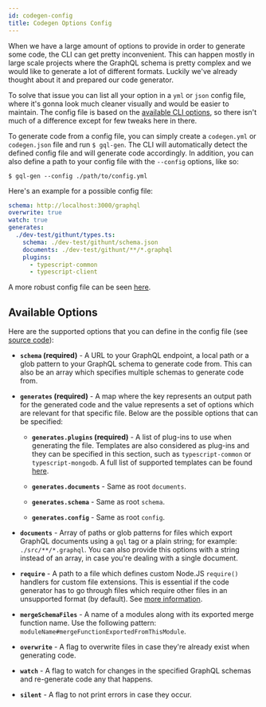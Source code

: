 ```yaml
---
id: codegen-config
title: Codegen Options Config
---
```


When we have a large amount of options to provide in order to generate some code, the CLI can get pretty inconvenient. This can happen mostly in large scale projects where the GraphQL schema is pretty complex and we would like to generate a lot of different formats. Luckily we've already thought about it and prepared our code generator.

To solve that issue you can list all your option in a `yml` or `json` config file, where it's gonna look much cleaner visually and would be easier to maintain. The config file is based on the [available CLI options](./cli-commands), so there isn't much of a difference except for few tweaks here in there.

To generate code from a config file, you can simply create a `codegen.yml` or `codegen.json` file and run `$ gql-gen`. The CLI will automatically detect the defined config file and will generate code accordingly. In addition, you can also define a path to your config file with the `--config` options, like so:

    $ gql-gen --config ./path/to/config.yml

Here's an example for a possible config file:

```yml
schema: http://localhost:3000/graphql
overwrite: true
watch: true
generates:
  ./dev-test/githunt/types.ts:
    schema: ./dev-test/githunt/schema.json
    documents: ./dev-test/githunt/**/*.graphql
    plugins:
      - typescript-common
      - typescript-client
```

A more robust config file can be seen [here](https://github.com/dotansimha/graphql-code-generator/blob/70003040cfc3bf01a3d8eea9d4b2b5adec4ef77a/dev-test/codegen.yml).

## Available Options

Here are the supported options that you can define in the config file (see [source code](https://github.com/dotansimha/graphql-code-generator/blob/70003040cfc3bf01a3d8eea9d4b2b5adec4ef77a/packages/graphql-codegen-core/src/new-types.ts#L36)):

- **`schema` (required)** - A URL to your GraphQL endpoint, a local path or a glob pattern to your GraphQL schema to generate code from. This can also be an array which specifies multiple schemas to generate code from.

- **`generates` (required)** - A map where the key represents an output path for the generated code and the value represents a set of options which are relevant for that specific file. Below are the possible options that can be specified:

  - **`generates.plugins` (required)** - A list of plug-ins to use when generating the file. Templates are also considered as plug-ins and they can be specified in this section, such as `typescript-common` or `typescript-mongodb`. A full list of supported templates can be found [here](../templates).

  - **`generates.documents`** - Same as root `documents`.

  - **`generates.schema`** - Same as root `schema`.

  - **`generates.config`** - Same as root `config`.

- **`documents`** - Array of paths or glob patterns for files which export GraphQL documents using a `gql` tag or a plain string; for example: `./src/**/*.graphql`. You can also provide this options with a string instead of an array, in case you're dealing with a single document.

- **`require`** - A path to a file which defines custom Node.JS `require()` handlers for custom file extensions. This is essential if the code generator has to go through files which require other files in an unsupported format (by default). See [more information](https://gist.github.com/jamestalmage/df922691475cff66c7e6).

- **`mergeSchemaFiles`** - A name of a modules along with its exported merge function name. Use the following pattern: `moduleName#mergeFunctionExportedFromThisModule`.

- **`overwrite`** - A flag to overwrite files in case they're already exist when generating code.

- **`watch`** - A flag to watch for changes in the specified GraphQL schemas and re-generate code any that happens.

- **`silent`** - A flag to not print errors in case they occur.

